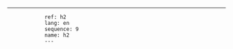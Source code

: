 ---
                ref: h2
                lang: en
                sequence: 9
                name: h2
                ---